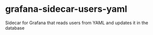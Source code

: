 # grafana-sidecar-users-yaml
Sidecar for Grafana that reads users from YAML and updates it in the database
